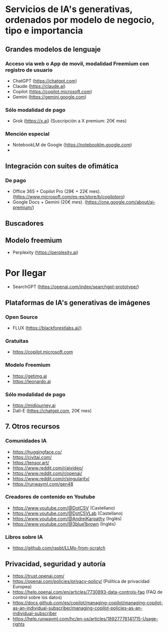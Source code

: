 # Servicios de IA's generativas, ordenados por modelo de negocio, tipo e importancia

## Grandes modelos de lenguaje
### Acceso vía web o App de movil, modalidad Freemium con registro de usuario
* ChatGPT (https://chatgpt.com)
* Claude (https://claude.ai)
* Copilot (https://copilot.microsoft.com)
* Gemini (https://gemini.google.com)

### Sólo modalidad de pago
* Grok (https://x.ai) (Suscripción a X premium: 20€ mes)

### Mención especial
* NotebookLM de Google (https://notebooklm.google.com)
* 
## Integración con suites de ofimática
### De pago
* Office 365 + Copilot Pro (28€ + 22€ mes). (https://www.microsoft.com/es-es/store/b/copilotpro)
* Google Docs + Gemini (20€ mes). (https://one.google.com/about/ai-premium/)

## Buscadores
## Modelo freemium
* Perplexity (https://perplexity.ai)

# Por llegar
* SearchGPT (https://openai.com/index/searchgpt-prototype/)

## Plataformas de IA's generativas de imágenes
### Open Source
* FLUX (https://blackforestlabs.ai/)
  
### Gratuitas
* https://copilot.microsoft.com
  
### Modelo Freemium
* https://getimg.ai
* https://leonardo.ai

### Sólo modalidad de pago
* https://midjourney.ai
* Dall-E (https://chatgpt.com, 20€ mes)

## 7. Otros recursos
### Comunidades IA
* https://huggingface.co/
* https://civitai.com/
* https://tensor.art/
* https://www.reddit.com/r/aivideo/
* https://www.reddit.com/r/openai/
* https://www.reddit.com/r/singularity/
* https://runwayml.com/gen48 

### Creadores de contenido en Youtube
* https://www.youtube.com/@DotCSV (Castellano)
* https://www.youtube.com/@DotCSVLab (Castellano)
* https://www.youtube.com/@AndrejKarpathy (Inglés)
* https://www.youtube.com/@3blue1brown (Inglés)

### Libros sobre IA
* https://github.com/rasbt/LLMs-from-scratch

## Privacidad, seguridad y autoría
* https://trust.openai.com/
* https://openai.com/policies/privacy-policy/ (Política de privacidad Europea)
* https://help.openai.com/en/articles/7730893-data-controls-faq (FAQ de control sobre los datos)
* https://docs.github.com/es/copilot/managing-copilot/managing-copilot-as-an-individual-subscriber/managing-copilot-policies-as-an-individual-subscriber
* https://help.runwayml.com/hc/en-us/articles/18927776141715-Usage-rights
  
